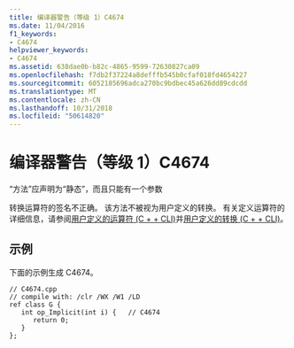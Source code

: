 ```yaml
---
title: 编译器警告（等级 1）C4674
ms.date: 11/04/2016
f1_keywords:
- C4674
helpviewer_keywords:
- C4674
ms.assetid: 638dae0b-b82c-4865-9599-72630827ca09
ms.openlocfilehash: f7db2f37224a8defffb545b0cfaf018fd4654227
ms.sourcegitcommit: 6052185696adca270bc9bdbec45a626dd89cdcdd
ms.translationtype: MT
ms.contentlocale: zh-CN
ms.lasthandoff: 10/31/2018
ms.locfileid: "50614820"
---
```

# <a name="compiler-warning-level-1-c4674"></a>编译器警告（等级 1）C4674

“方法”应声明为“静态”，而且只能有一个参数

转换运算符的签名不正确。 该方法不被视为用户定义的转换。 有关定义运算符的详细信息，请参阅[用户定义的运算符 (C + + CLI)](../../dotnet/user-defined-operators-cpp-cli.md)并[用户定义的转换 (C + + CLI)](../../dotnet/user-defined-conversions-cpp-cli.md)。

## <a name="example"></a>示例

下面的示例生成 C4674。

```
// C4674.cpp
// compile with: /clr /WX /W1 /LD
ref class G {
   int op_Implicit(int i) {   // C4674
      return 0;
   }
};
```
